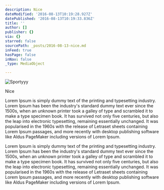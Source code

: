 ```yaml
---
description: Nice
dateModified: '2016-08-13T10:19:28.927Z'
datePublished: '2016-08-13T10:19:33.836Z'
title: ''
author: []
publisher: {}
via: {}
starred: false
sourcePath: _posts/2016-08-13-nice.md
inFeed: true
hasPage: false
inNav: false
_type: MediaObject

---
```

![Sportyyy](https://the-grid-user-content.s3-us-west-2.amazonaws.com/7b081ef6-be6e-4436-8366-6a32a79b3a91.jpg)

Nice

Lorem Ipsum is simply dummy text of the printing and typesetting industry. Lorem Ipsum has been the industry's standard dummy text ever since the 1500s, when an unknown printer took a galley of type and scrambled it to make a type specimen book. It has survived not only five centuries, but also the leap into electronic typesetting, remaining essentially unchanged. It was popularised in the 1960s with the release of Letraset sheets containing Lorem Ipsum passages, and more recently with desktop publishing software like Aldus PageMaker including versions of Lorem Ipsum.

Lorem Ipsum is simply dummy text of the printing and typesetting industry. Lorem Ipsum has been the industry's standard dummy text ever since the 1500s, when an unknown printer took a galley of type and scrambled it to make a type specimen book. It has survived not only five centuries, but also the leap into electronic typesetting, remaining essentially unchanged. It was popularised in the 1960s with the release of Letraset sheets containing Lorem Ipsum passages, and more recently with desktop publishing software like Aldus PageMaker including versions of Lorem Ipsum.